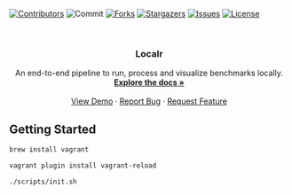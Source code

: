 <div id="top"></div>

<!-- PROJECT SHIELDS -->
<!--
*** I'm using markdown "reference style" links for readability.
*** Reference links are enclosed in brackets [ ] instead of parentheses ( ).
*** See the bottom of this document for the declaration of the reference variables
*** for contributors-url, forks-url, etc. This is an optional, concise syntax you may use.
*** https://www.markdownguide.org/basic-syntax/#reference-style-links
-->
[![Contributors][contributors-shield]][contributors-url]
![Commit][commit-shield]
[![Forks][forks-shield]][forks-url]
[![Stargazers][stars-shield]][stars-url]
[![Issues][issues-shield]][issues-url]
[![License][license-shield]][license-url]



<!-- PROJECT LOGO -->
<br />
<div align="center">

  <h3 align="center">Localr</h3>

  <p align="center">
    An end-to-end pipeline to run, process and visualize benchmarks locally.
    <br />
    <a href="#"><strong>Explore the docs »</strong></a>
    <br />
    <br />
    <a href="#">View Demo</a>
    ·
    <a href="#">Report Bug</a>
    ·
    <a href="#">Request Feature</a>
  </p>
</div>



<!-- MARKDOWN LINKS & IMAGES -->
<!-- https://www.markdownguide.org/basic-syntax/#reference-style-links -->
[contributors-shield]: https://img.shields.io/github/contributors/Alphacode18/Localr?style=for-the-badge
[contributors-url]: https://github.com/Alphacode18/Localr/graphs/contributors
[commit-shield]: https://img.shields.io/github/commit-activity/w/Alphacode18/Localr?style=for-the-badge
[forks-shield]: https://img.shields.io/github/forks/Alphacode18/Localr?style=for-the-badge
[forks-url]: https://github.com/Alphacode18/Localr/network/members
[stars-shield]: https://img.shields.io/github/stars/Alphacode18/Localr?style=for-the-badge
[stars-url]: https://github.com/Alphacode18/Localr/stargazers
[issues-shield]: https://img.shields.io/github/issues/Alphacode18/Localr?style=for-the-badge
[issues-url]: https://github.com/Alphacode18/Localr/issues
[license-shield]: https://img.shields.io/github/license/Alphacode18/Localr?style=for-the-badge
[license-url]: https://github.com/Alphacode18/Localr/blob/master/LICENSE.txt


## Getting Started

```sh
brew install vagrant

vagrant plugin install vagrant-reload

./scripts/init.sh
```
